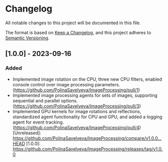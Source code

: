 # Changelog

All notable changes to this project will be documented in this file.

The format is based on [Keep a Changelog](https://keepachangelog.com/en/1.0.0/),
and this project adheres to [Semantic Versioning](https://semver.org/spec/v2.0.0.html).

## [1.0.0] - 2023-09-16

### Added
- Implemented image rotation on the CPU, three new CPU filters, enabled console control over image processing parameters. (https://github.com/PolinaSavelyeva/ImageProcessing/pull/1)
- Implemented image processing agents for sets of images, supporting sequential and parallel options. (https://github.com/PolinaSavelyeva/ImageProcessing/pull/3)
- Implemented GPU kernels for image rotations and reflections, standardized agent functionality for CPU and GPU, and added a logging agent for event tracking.(https://github.com/PolinaSavelyeva/ImageProcessing/pull/4)
[Unreleased]: https://github.com/PolinaSavelyeva/ImageProcessing/compare/v1.0.0...HEAD
[1.0.0]: https://github.com/PolinaSavelyeva/ImageProcessing/releases/tag/v1.0.0
